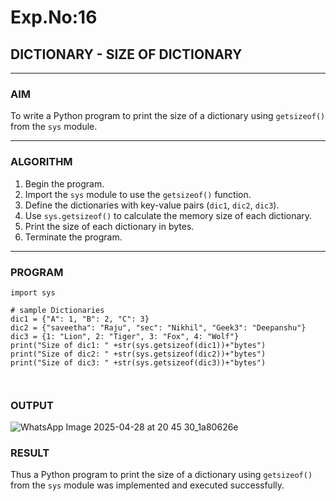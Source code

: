 # Exp.No:16  
## DICTIONARY - SIZE OF DICTIONARY

---

### AIM  
To write a Python program to print the size of a dictionary using `getsizeof()` from the `sys` module.

---

### ALGORITHM

1. Begin the program.  
2. Import the `sys` module to use the `getsizeof()` function.  
3. Define the dictionaries with key-value pairs (`dic1`, `dic2`, `dic3`).  
4. Use `sys.getsizeof()` to calculate the memory size of each dictionary.  
5. Print the size of each dictionary in bytes.  
6. Terminate the program.

---

### PROGRAM

```
import sys
  
# sample Dictionaries
dic1 = {"A": 1, "B": 2, "C": 3} 
dic2 = {"saveetha": "Raju", "sec": "Nikhil", "Geek3": "Deepanshu"}
dic3 = {1: "Lion", 2: "Tiger", 3: "Fox", 4: "Wolf"}
print("Size of dic1: " +str(sys.getsizeof(dic1))+"bytes")
print("Size of dic2: " +str(sys.getsizeof(dic2))+"bytes")
print("Size of dic3: " +str(sys.getsizeof(dic3))+"bytes")



```

### OUTPUT
![WhatsApp Image 2025-04-28 at 20 45 30_1a80626e](https://github.com/user-attachments/assets/2a153bf1-037d-4034-9902-b22d3f4d17ba)


### RESULT
Thus a Python program to print the size of a dictionary using `getsizeof()` from the `sys` module was implemented and executed successfully.
